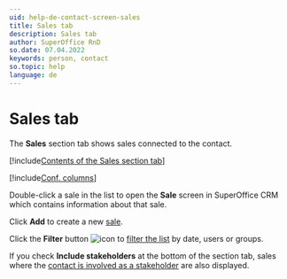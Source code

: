 ```yaml
---
uid: help-de-contact-screen-sales
title: Sales tab
description: Sales tab
author: SuperOffice RnD
so.date: 07.04.2022
keywords: person, contact
so.topic: help
language: de
---
```


# Sales tab

The **Sales** section tab shows sales connected to the contact.

[!include[Contents of the Sales section tab](../../../learn/includes/sales-tab.md)]

[!include[Conf. columns](../../../learn/includes/tip-configure-columns.md)]

Double-click a sale in the list to open the **Sale** screen in SuperOffice CRM which contains information about that sale.

Click **Add** to create a new [sale][1].

Click the **Filter** button ![icon][img1] to [filter the list][3] by date, users or groups.

If you check **Include stakeholders** at the bottom of the section tab, sales where the [contact is involved as a stakeholder][2] are also displayed.

<!-- Referenced links -->
[1]: ../../../sale/learn/index.md
[2]: ../../../sale/learn/stakeholders/index.md
[3]: ../../../learn/getting-started/using-filter-function-contact.md

<!-- Referenced images -->
[img1]: ../../../../../common/icons/filter-icon.png

